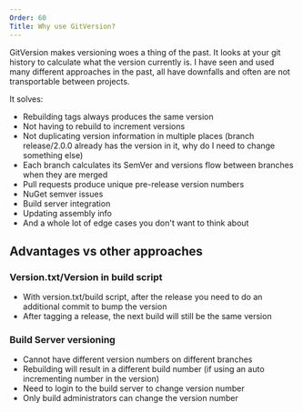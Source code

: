 ```yaml
---
Order: 60
Title: Why use GitVersion?
---
```


GitVersion makes versioning woes a thing of the past. It looks at your git
history to calculate what the version currently is. I have seen and used many
different approaches in the past, all have downfalls and often are not
transportable between projects.

It solves:

- Rebuilding tags always produces the same version
- Not having to rebuild to increment versions
- Not duplicating version information in multiple places (branch release/2.0.0
 already has the version in it, why do I need to change something else)
- Each branch calculates its SemVer and versions flow between branches when
 they are merged
- Pull requests produce unique pre-release version numbers
- NuGet semver issues
- Build server integration
- Updating assembly info
- And a whole lot of edge cases you don't want to think about

## Advantages vs other approaches

### Version.txt/Version in build script

- With version.txt/build script, after the release you need to do an additional commit to bump the version
- After tagging a release, the next build will still be the same version

### Build Server versioning

- Cannot have different version numbers on different branches
- Rebuilding will result in a different build number (if using an auto incrementing number in the version)
- Need to login to the build server to change version number
- Only build administrators can change the version number
